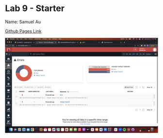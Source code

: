 # Lab 9 - Starter
Name: Samuel Au

[Github Pages Link](https://samuelau824.github.io/cse110-sp23-lab9/)

![Errors](trackJS.png)